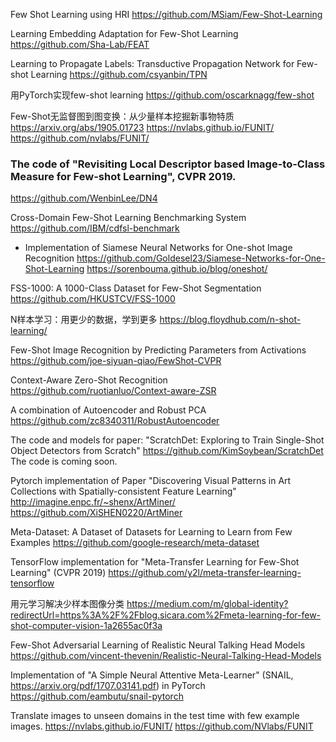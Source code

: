Few Shot Learning using HRI
https://github.com/MSiam/Few-Shot-Learning

Learning Embedding Adaptation for Few-Shot Learning
https://github.com/Sha-Lab/FEAT

Learning to Propagate Labels: Transductive Propagation Network for Few-shot Learning
https://github.com/csyanbin/TPN

用PyTorch实现few-shot learning
https://github.com/oscarknagg/few-shot

Few-Shot无监督图到图变换：从少量样本挖掘新事物特质
https://arxiv.org/abs/1905.01723
https://nvlabs.github.io/FUNIT/
https://github.com/nvlabs/FUNIT/

### The code of "Revisiting Local Descriptor based Image-to-Class Measure for Few-shot Learning", CVPR 2019.
https://github.com/WenbinLee/DN4

Cross-Domain Few-Shot Learning Benchmarking System
https://github.com/IBM/cdfsl-benchmark

* Implementation of Siamese Neural Networks for One-shot Image Recognition
https://github.com/Goldesel23/Siamese-Networks-for-One-Shot-Learning
https://sorenbouma.github.io/blog/oneshot/

FSS-1000: A 1000-Class Dataset for Few-Shot Segmentation
https://github.com/HKUSTCV/FSS-1000

N样本学习：用更少的数据，学到更多
https://blog.floydhub.com/n-shot-learning/

Few-Shot Image Recognition by Predicting Parameters from Activations
https://github.com/joe-siyuan-qiao/FewShot-CVPR

Context-Aware Zero-Shot Recognition
https://github.com/ruotianluo/Context-aware-ZSR

A combination of Autoencoder and Robust PCA
https://github.com/zc8340311/RobustAutoencoder

The code and models for paper: "ScratchDet: Exploring to Train Single-Shot Object Detectors from Scratch"
https://github.com/KimSoybean/ScratchDet The code is coming soon.

Pytorch implementation of Paper "Discovering Visual Patterns in Art Collections with Spatially-consistent Feature Learning" http://imagine.enpc.fr/~shenx/ArtMiner/
https://github.com/XiSHEN0220/ArtMiner

Meta-Dataset: A Dataset of Datasets for Learning to Learn from Few Examples
https://github.com/google-research/meta-dataset

TensorFlow implementation for "Meta-Transfer Learning for Few-Shot Learning" (CVPR 2019)
https://github.com/y2l/meta-transfer-learning-tensorflow

用元学习解决少样本图像分类
https://medium.com/m/global-identity?redirectUrl=https%3A%2F%2Fblog.sicara.com%2Fmeta-learning-for-few-shot-computer-vision-1a2655ac0f3a

Few-Shot Adversarial Learning of Realistic Neural Talking Head Models
https://github.com/vincent-thevenin/Realistic-Neural-Talking-Head-Models

Implementation of "A Simple Neural Attentive Meta-Learner" (SNAIL, https://arxiv.org/pdf/1707.03141.pdf) in PyTorch
https://github.com/eambutu/snail-pytorch

Translate images to unseen domains in the test time with few example images. https://nvlabs.github.io/FUNIT/
https://github.com/NVlabs/FUNIT